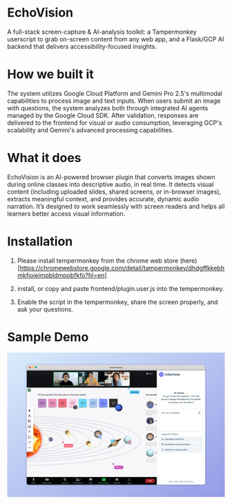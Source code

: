# EchoVision
A full-stack screen-capture &amp; AI-analysis toolkit: a Tampermonkey userscript to grab on-screen content from any web app, and a Flask/GCP AI backend that delivers accessibility-focused insights.

# How we built it
The system utilizes Google Cloud Platform and Gemini Pro 2.5's multimodal capabilities to process image and text inputs. When users submit an image with questions, the system analyzes both through integrated AI agents managed by the Google Cloud SDK. After validation, responses are delivered to the frontend for visual or audio consumption, leveraging GCP's scalability and Gemini's advanced processing capabilities.

# What it does
EchoVision is an AI-powered browser plugin that converts images shown during online classes into descriptive audio, in real time. It detects visual content (including uploaded slides, shared screens, or in-browser images), extracts meaningful context, and provides accurate, dynamic audio narration. It’s designed to work seamlessly with screen readers and helps all learners better access visual information.

# Installation
1. Please install tempermonkey from the chrome web store (here)[https://chromewebstore.google.com/detail/tampermonkey/dhdgffkkebhmkfjojejmpbldmpobfkfo?hl=en]
2. install, or copy and paste frontend/plugin.user.js into the tempermonkey.

3. Enable the script in the tempermonkey, share the screen properly, and ask your questions.

# Sample Demo
![Alt text](sample_image.jpg)
